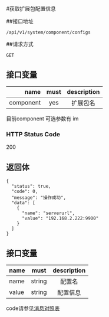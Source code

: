 #获取扩展包配置信息

##接口地址

```
/api/v1/system/component/configs
```

##请求方式

```
GET
```

## 接口变量

| name      | must     | description |
|----------:|:--------:|:--------:|
| component | yes      | 扩展包名   |

目前component 可选参数有 im

### HTTP Status Code

200

## 返回体

```json5
{
  "status": true,
  "code": 0,
  "message": "操作成功",
  "data": [
    {
      "name": "serverurl",
      "value": "192.168.2.222:9900"
    }
  ]
}
```

## 接口变量

| name     | must     | description |
|----------|:--------:|:--------:|
| name     | string   |  配置名 |
| value    | string   | 配置信息 |


code请参见[消息对照表](消息对照表.md)